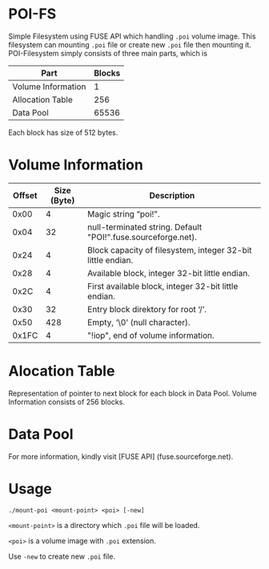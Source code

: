 # POI-FS
Simple Filesystem using FUSE API which handling `.poi` volume image. This filesystem can mounting `.poi` file or create new `.poi` file then mounting it.
POI-Filesystem simply consists of three main parts, which is

Part | Blocks 
--- | ---
Volume Information | 1
Allocation Table   | 256
Data Pool          | 65536

Each block has size of 512 bytes.

# Volume Information

Offset | Size (Byte) | Description
------ | ----------- | ------------
0x00   | 4           | Magic string “poi!”.
0x04   | 32          | null-terminated string. Default "POI!".fuse.sourceforge.net).
0x24   | 4           | Block capacity of filesystem, integer 32-bit little endian.
0x28   | 4           | Available block, integer 32-bit little endian.
0x2C   | 4           | First available block, integer 32-bit little endian.
0x30   | 32          | Entry block direktory for root ‘/’.
0x50   | 428         | Empty, ‘\0’ (null character).
0x1FC  | 4           | "!iop", end of volume information.

# Alocation Table

Representation of pointer to next block for each block in Data Pool. Volume Information consists of 256 blocks.

# Data Pool

For more information, kindly visit [FUSE API] (fuse.sourceforge.net).

# Usage
`./mount-poi <mount-point> <poi> [-new]`

`<mount-point>` is a directory which `.poi` file will be loaded.

`<poi>` is a volume image with `.poi` extension.

Use `-new` to create new `.poi` file.
